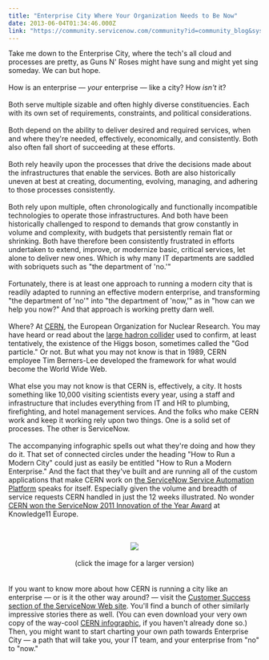```yaml
---
title: "Enterprise City Where Your Organization Needs to Be Now"
date: 2013-06-04T01:34:46.000Z
link: "https://community.servicenow.com/community?id=community_blog&sys_id=1d2e666ddbd0dbc01dcaf3231f961960"
---
```

<p>Take me down to the Enterprise City, where the tech's all cloud and processes are pretty, as Guns N' Roses might have sung and might yet sing someday. We can but hope.<br/><br/>How is an enterprise — <i>your</i> enterprise — like a city? How <i>isn't</i> it?<br/><br/>Both serve multiple sizable and often highly diverse constituencies. Each with its own set of requirements, constraints, and political considerations.<br/><br/>Both depend on the ability to deliver desired and required services, when and where they're needed, effectively, economically, and consistently. Both also often fall short of succeeding at these efforts.<br/><br/>Both rely heavily upon the processes that drive the decisions made about the infrastructures that enable the services. Both are also historically uneven at best at creating, documenting, evolving, managing, and adhering to those processes consistently.<br/><br/>Both rely upon multiple, often chronologically and functionally incompatible technologies to operate those infrastructures. And both have been historically challenged to respond to demands that grow constantly in volume and complexity, with budgets that persistently remain flat or shrinking. Both have therefore been consistently frustrated in efforts undertaken to extend, improve, or modernize basic, critical services, let alone to deliver new ones. Which is why many IT departments are saddled with sobriquets such as "the department of 'no.'"<br/><br/>Fortunately, there is at least one approach to running a modern city that is readily adapted to running an effective modern enterprise, and transforming "the department of 'no'" into "the department of 'now,'" as in "how can we help you now?" And that approach is working pretty darn well.<br/><br/>Where? At <a title="k-external-small" class="jive-link-external-small" href="%20http://home.web.cern.ch/about" rel="nofollow" target="_blank">CERN</a>, the European Organization for Nuclear Research. You may have heard or read about the <a title="k-external-small" class="jive-link-external-small" href="%20http://home.web.cern.ch/about/accelerators/large-hadron-collider" rel="nofollow" target="_blank">large hadron collider</a> used to confirm, at least tentatively, the existence of the Higgs boson, sometimes called the "God particle." Or not. But what you may not know is that in 1989, CERN employee Tim Berners-Lee developed the framework for what would become the World Wide Web. <br/><br/>What else you may not know is that CERN is, effectively, a city. It hosts something like 10,000 visiting scientists every year, using a staff and infrastructure that includes everything from IT and HR to plumbing, firefighting, and hotel management services. And the folks who make CERN work and keep it working rely upon two things. One is a solid set of processes. The other is ServiceNow.<br/><br/>The accompanying infographic spells out what they're doing and how they do it. That set of connected circles under the heading "How to Run a Modern City" could just as easily be entitled "How to Run a Modern Enterprise." And the fact that they've built and are running all of the custom applications that make CERN work on <a title="k-external-small" class="jive-link-external-small" href="http://www.servicenow.com/platform.do" rel="nofollow" target="_blank">the ServiceNow Service Automation Platform</a> speaks for itself. Especially given the volume and breadth of service requests CERN handled in just the 12 weeks illustrated. No wonder <a title="k-external-small" class="jive-link-external-small" href="%20http://www.servicenow.com/knowledge.do?sysparm_document_key=kb_knowledge,bec1fb4680cf5800318fc34d66fae7ed" rel="nofollow" target="_blank">CERN won the ServiceNow 2011 Innovation of the Year Award</a> at Knowledge11 Europe.<br/><br/><center><br/><a href="http://community.servicenow.com/files/Michael%20Dortch/SNCern.jpg"><img src="http://community.servicenow.com/files/Michael%20Dortch/SNCern.jpg"/></a><br/><br/>(click the image for a larger version)<br/></center><br/><br/>If you want to know more about how CERN is running a city like an enterprise — or is it the other way around? — visit the <a title="k-external-small" class="jive-link-external-small" href="http://www.servicenow.com/success.do" rel="nofollow" target="_blank">Customer Success section of the ServiceNow Web site</a>. You'll find a bunch of other similarly impressive stories there as well. (You can even download your very own copy of the way-cool <a title="k-external-small" class="jive-link-external-small" href="%20http://www.servicenow.com/sys_attachment.do?sys_id=4d42d0ef6fe549406e28e13f9f3ee45c" rel="nofollow" target="_blank">CERN infographic</a>, if you haven't already done so.) Then, you might want to start charting your own path towards Enterprise City — a path that will take you, your IT team, and your enterprise from "no" to "now."</p>